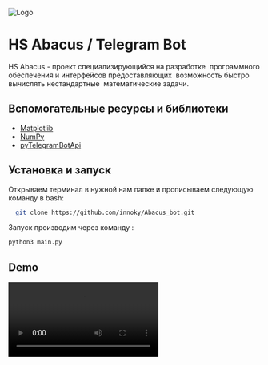 
![Logo](https://innoky.github.io/images/Frame139.png)


# HS Abacus / Telegram Bot

HS Abacus - проект специализирующийся на разработке 
программного обеспечения и  интерфейсов предоставляющих 
возможность быстро вычислять нестандартные 
математические задачи.


## Вспомогательные ресурсы и библиотеки

 - [Matplotlib](https://matplotlib.org/)
 - [NumPy](https://numpy.org/)
 - [pyTelegramBotApi](https://github.com/eternnoir/pyTelegramBotAPI)


## Установка и запуск

Открываем терминал в нужной нам папке и прописываем следующую команду в bash:


```bash
  git clone https://github.com/innoky/Abacus_bot.git
```
Запуск производим через команду :
```bash
python3 main.py
```

    
## Demo


![](https://raw.githubusercontent.com/innoky/AbacusPix/main/doc_2023-01-04_23-40-10.mp4)
